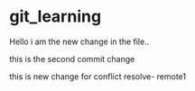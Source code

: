 # git_learning

Hello i am the new change in the file..

this is the second commit change 

this is new change for conflict resolve- remote1
